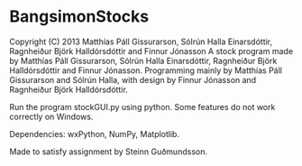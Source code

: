 BangsimonStocks
===============
Copyright (C) 2013 Matthías Páll Gissurarson, Sólrún Halla Einarsdóttir, Ragnheiður Björk Halldórsdóttir and Finnur Jónasson
A stock program made by Matthías Páll Gissurarson, Sólrún Halla Einarsdóttir, Ragnheiður Björk Halldórsdóttir and Finnur Jónasson. Programming mainly by Matthías Páll Gissurarson and Sólrún Halla, with design by Finnur Jónasson and Ragnheiður Björk Halldórsdóttir.

Run the program stockGUI.py using python. Some features do not work correctly on Windows.


Dependencies: wxPython, NumPy, Matplotlib.


Made to satisfy assignment by Steinn Guðmundsson.

